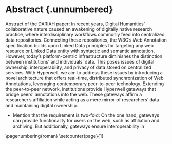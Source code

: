 # Abstract {.unnumbered}

Abstract of the DARIAH paper: In recent years, Digital Humanities’ collaborative nature caused an awakening of digitally native research practice, where interdisciplinary workflows commonly feed into centralized data repositories. Connecting these repositories, the W3C’s Web Annotation specification builds upon Linked Data principles for targeting any web resource or Linked Data entity with syntactic and semantic annotation. However, today’s platform-centric infrastructure diminishes the distinction between institutions’ and individuals’ data. This poses issues of digital ownership, interoperability, and privacy of data stored on centralized services. With Hyperwell, we aim to address these issues by introducing a novel architecture that offers real-time, distributed synchronization of Web Annotations, leveraging contemporary peer-to-peer technology. Extending the peer-to-peer network, institutions provide Hyperwell gateways that bridge peers’ annotations into the web. These gateways affirm a researcher’s affiliation while acting as a mere mirror of researchers’ data and maintaining digital ownership.

* Mention that the requirement is two-fold: On the one hand, gateways can provide functionality for users on the web, such as affiliation and archiving. But additionally, gateways ensure interoperability in 

\pagenumbering{roman}
\setcounter{page}{1}
